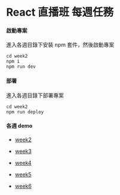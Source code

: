 # React 直播班 每週任務

#### 啟動專案
進入各週目錄下安裝 npm 套件，然後啟動專案

```
cd week2
npm i
npm run dev
```

#### 部署
進入各週目錄下部署專案
```
cd week2
npm run deploy
```

#### 各週 demo
- [week2](https://kenlee100.github.io/react-training-chapter/week2)

- [week3](https://kenlee100.github.io/react-training-chapter/week3)

- [week4](https://kenlee100.github.io/react-training-chapter/week4)

- [week5](https://kenlee100.github.io/react-training-chapter/week5)

- [week6](https://kenlee100.github.io/react-training-chapter/week6)